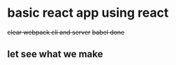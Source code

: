 # basic react app using react 
~~clear webpack cli and server~~
~~babel done~~

## let see what we make 

